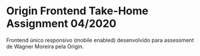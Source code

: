 # Origin Frontend Take-Home Assignment 04/2020

Frontend único responsivo (mobile enabled) desenvolvido para assessment de Wagner Moreira pela Origin. 



